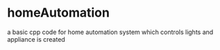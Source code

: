 # homeAutomation
a basic cpp code for home automation system which controls lights and appliance is created
